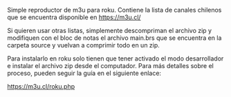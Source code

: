 Simple reproductor de m3u para roku.
Contiene la lista de canales chilenos que se encuentra disponible en https://m3u.cl/

Si quieren usar otras listas, simplemente descompriman el archivo zip y modifiquen con el bloc de notas el archivo main.brs que se encuentra en la carpeta source y vuelvan a comprimir todo en un zip.

Para instalarlo en roku solo tienen que tener activado el modo desarrollador e instalar el archivo zip desde el computador. Para más detalles sobre el proceso, pueden seguir la guía en el siguiente enlace:

https://m3u.cl/roku.php
